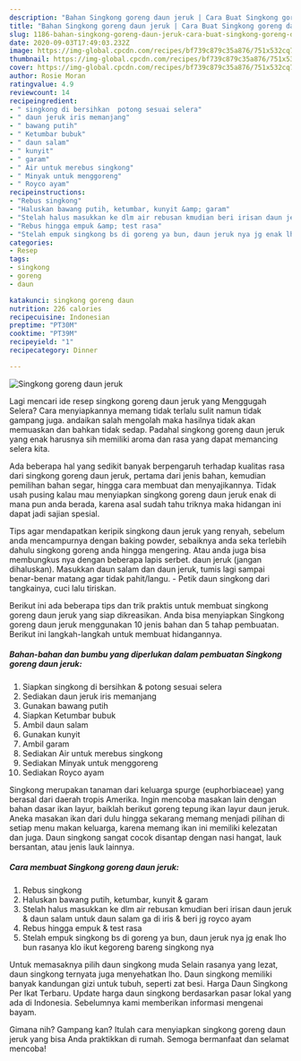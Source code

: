```yaml
---
description: "Bahan Singkong goreng daun jeruk | Cara Buat Singkong goreng daun jeruk Yang Bisa Manjain Lidah"
title: "Bahan Singkong goreng daun jeruk | Cara Buat Singkong goreng daun jeruk Yang Bisa Manjain Lidah"
slug: 1186-bahan-singkong-goreng-daun-jeruk-cara-buat-singkong-goreng-daun-jeruk-yang-bisa-manjain-lidah
date: 2020-09-03T17:49:03.232Z
image: https://img-global.cpcdn.com/recipes/bf739c879c35a876/751x532cq70/singkong-goreng-daun-jeruk-foto-resep-utama.jpg
thumbnail: https://img-global.cpcdn.com/recipes/bf739c879c35a876/751x532cq70/singkong-goreng-daun-jeruk-foto-resep-utama.jpg
cover: https://img-global.cpcdn.com/recipes/bf739c879c35a876/751x532cq70/singkong-goreng-daun-jeruk-foto-resep-utama.jpg
author: Rosie Moran
ratingvalue: 4.9
reviewcount: 14
recipeingredient:
- " singkong di bersihkan  potong sesuai selera"
- " daun jeruk iris memanjang"
- " bawang putih"
- " Ketumbar bubuk"
- " daun salam"
- " kunyit"
- " garam"
- " Air untuk merebus singkong"
- " Minyak untuk menggoreng"
- " Royco ayam"
recipeinstructions:
- "Rebus singkong"
- "Haluskan bawang putih, ketumbar, kunyit &amp; garam"
- "Stelah halus masukkan ke dlm air rebusan kmudian beri irisan daun jeruk &amp; daun salam untuk daun salam ga di iris &amp; beri jg royco ayam"
- "Rebus hingga empuk &amp; test rasa"
- "Stelah empuk singkong bs di goreng ya bun, daun jeruk nya jg enak lho bun rasanya klo ikut kegoreng bareng singkong nya"
categories:
- Resep
tags:
- singkong
- goreng
- daun

katakunci: singkong goreng daun 
nutrition: 226 calories
recipecuisine: Indonesian
preptime: "PT30M"
cooktime: "PT39M"
recipeyield: "1"
recipecategory: Dinner

---
```



![Singkong goreng daun jeruk](https://img-global.cpcdn.com/recipes/bf739c879c35a876/751x532cq70/singkong-goreng-daun-jeruk-foto-resep-utama.jpg)

Lagi mencari ide resep singkong goreng daun jeruk yang Menggugah Selera? Cara menyiapkannya memang tidak terlalu sulit namun tidak gampang juga. andaikan salah mengolah maka hasilnya tidak akan memuaskan dan bahkan tidak sedap. Padahal singkong goreng daun jeruk yang enak harusnya sih memiliki aroma dan rasa yang dapat memancing selera kita.

Ada beberapa hal yang sedikit banyak berpengaruh terhadap kualitas rasa dari singkong goreng daun jeruk, pertama dari jenis bahan, kemudian pemilihan bahan segar, hingga cara membuat dan menyajikannya. Tidak usah pusing kalau mau menyiapkan singkong goreng daun jeruk enak di mana pun anda berada, karena asal sudah tahu triknya maka hidangan ini dapat jadi sajian spesial.

Tips agar mendapatkan keripik singkong daun jeruk yang renyah, sebelum anda mencampurnya dengan baking powder, sebaiknya anda seka terlebih dahulu singkong goreng anda hingga mengering. Atau anda juga bisa membungkus nya dengan beberapa lapis serbet. daun jeruk (jangan dihaluskan). Masukkan daun salam dan daun jeruk, tumis lagi sampai benar-benar matang agar tidak pahit/langu. - Petik daun singkong dari tangkainya, cuci lalu tiriskan.


Berikut ini ada beberapa tips dan trik praktis untuk membuat singkong goreng daun jeruk yang siap dikreasikan. Anda bisa menyiapkan Singkong goreng daun jeruk menggunakan 10 jenis bahan dan 5 tahap pembuatan. Berikut ini langkah-langkah untuk membuat hidangannya.

<!--inarticleads1-->

##### Bahan-bahan dan bumbu yang diperlukan dalam pembuatan Singkong goreng daun jeruk:

1. Siapkan  singkong di bersihkan &amp; potong sesuai selera
1. Sediakan  daun jeruk iris memanjang
1. Gunakan  bawang putih
1. Siapkan  Ketumbar bubuk
1. Ambil  daun salam
1. Gunakan  kunyit
1. Ambil  garam
1. Sediakan  Air untuk merebus singkong
1. Sediakan  Minyak untuk menggoreng
1. Sediakan  Royco ayam


Singkong merupakan tanaman dari keluarga spurge (euphorbiaceae) yang berasal dari daerah tropis Amerika. Ingin mencoba masakan lain dengan bahan dasar ikan layur, baiklah berikut goreng tepung ikan layur daun jeruk. Aneka masakan ikan dari dulu hingga sekarang memang menjadi pilihan di setiap menu makan keluarga, karena memang ikan ini memiliki kelezatan dan juga. Daun singkong sangat cocok disantap dengan nasi hangat, lauk bersantan, atau jenis lauk lainnya. 

<!--inarticleads2-->

##### Cara membuat Singkong goreng daun jeruk:

1. Rebus singkong
1. Haluskan bawang putih, ketumbar, kunyit &amp; garam
1. Stelah halus masukkan ke dlm air rebusan kmudian beri irisan daun jeruk &amp; daun salam untuk daun salam ga di iris &amp; beri jg royco ayam
1. Rebus hingga empuk &amp; test rasa
1. Stelah empuk singkong bs di goreng ya bun, daun jeruk nya jg enak lho bun rasanya klo ikut kegoreng bareng singkong nya


Untuk memasaknya pilih daun singkong muda Selain rasanya yang lezat, daun singkong ternyata juga menyehatkan lho. Daun singkong memiliki banyak kandungan gizi untuk tubuh, seperti zat besi. Harga Daun Singkong Per Ikat Terbaru. Update harga daun singkong berdasarkan pasar lokal yang ada di Indonesia. Sebelumnya kami memberikan informasi mengenai bayam. 

Gimana nih? Gampang kan? Itulah cara menyiapkan singkong goreng daun jeruk yang bisa Anda praktikkan di rumah. Semoga bermanfaat dan selamat mencoba!
